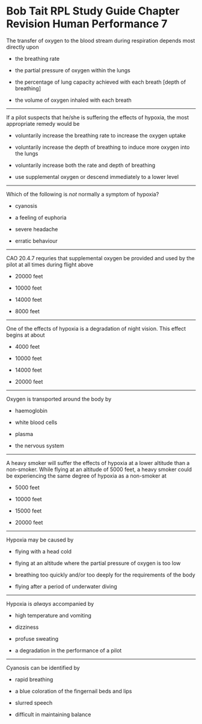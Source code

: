 # Bob Tait RPL Study Guide Chapter Revision Human Performance 7

The transfer of oxygen to the blood stream during respiration depends most directly upon

* the breathing rate

* the partial pressure of oxygen within the lungs

* the percentage of lung capacity achieved with each breath [depth of breathing]

* the volume of oxygen inhaled with each breath

----

If a pilot suspects that he/she is suffering the effects of hypoxia, the most appropriate remedy would be

* voluntarily increase the breathing rate to increase the oxygen uptake

* voluntarily increase the depth of breathing to induce more oxygen into the lungs

* voluntarily increase both the rate and depth of breathing

* use supplemental oxygen or descend immediately to a lower level

----

Which of the following is *not* normally a symptom of hypoxia?

* cyanosis

* a feeling of euphoria

* severe headache

* erratic behaviour

----

CAO 20.4.7 requries that supplemental oxygen be provided and used by the pilot at all times during flight above

* 20000 feet

* 10000 feet

* 14000 feet

* 8000 feet

----

One of the effects of hypoxia is a degradation of night vision. This effect begins at about

* 4000 feet

* 10000 feet

* 14000 feet

* 20000 feet

----

Oxygen is transported around the body by

* haemoglobin

* white blood cells

* plasma

* the nervous system

----

A heavy smoker will suffer the effects of hypoxia at a lower altitude than a non-smoker. While flying at an altitude of 5000 feet, a heavy smoker could be experiencing the same degree of hypoxia as a non-smoker at

* 5000 feet

* 10000 feet

* 15000 feet

* 20000 feet

----

Hypoxia may be caused by

* flying with a head cold

* flying at an altitude where the partial pressure of oxygen is too low

* breathing too quickly and/or too deeply for the requirements of the body

* flying after a period of underwater diving

----

Hypoxia is *always* accompanied by

* high temperature and vomiting

* dizziness

* profuse sweating

* a degradation in the performance of a pilot

----

Cyanosis can be identified by

* rapid breathing

* a blue coloration of the fingernail beds and lips

* slurred speech

* difficult in maintaining balance

